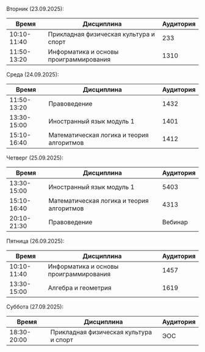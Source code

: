Вторник (23.09.2025):
   
   | Время       | Дисциплина                                | Аудитория |
   | ----------- | -------------------- | --------- |
   | 10:10-11:40 | Прикладная физическая культура и спорт    | 233       |
   | 11:50-13:20 | Информатика и основы проиграммирования    | 1310      |

Среда (24.09.2025):
   
   | Время       | Дисциплина                                | Аудитория |
   | ----------- | -------------------- | --------- |
   | 11:50-13:20 | Правоведение                              | 1432      |
   | 13:30-15:00 | Иностранный язык модуль 1                 | 1401      |
   | 15:10-16:40 | Математическая логика и теория алгоритмов | 1412      |

Четверг (25.09.2025):
   
   | Время       | Дисциплина                                | Аудитория |
   | ----------- | -------------------- | --------- |
   | 13:30-15:00 | Иностранный язык модуль 1                 | 5403      |
   | 15:10-16:40 | Математическая логика и теория алгоритмов | 4313      |
   | 20:10-21:30 | Правоведение                              | Вебинар   |

Пятница (26.09.2025):
   
   | Время       | Дисциплина                                | Аудитория |
   | ----------- | -------------------- | --------- |
   | 10:10-11:40 | Информатика и основы проиграммирования    | 1457      |
   | 13:30-15:00 | Алгебра и геометрия                       | 1619      |

Суббота (27.09.2025):
   
   | Время       | Дисциплина                                | Аудитория |
   | ----------- | -------------------- | --------- |
   | 18:30-20:00 | Прикладная физическая культура и спорт    | ЭОС       |